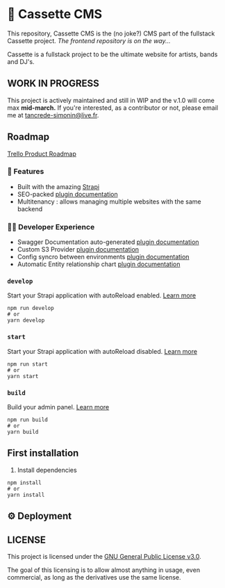 # 📼 Cassette CMS

This repository, Cassette CMS is the (no joke?) CMS part of the fullstack Cassette project.
*The frontend repository is on the way...*

Cassette is a fullstack project to be the ultimate website for artists, bands and DJ's.

## WORK IN PROGRESS

This project is actively maintained and still in WIP and the v.1.0 will come max **mid-march.**
If you're interested, as a contributor or not, please email me at tancrede-simonin@live.fr.

## Roadmap

[Trello Product Roadmap](https://trello.com/b/a4gmejWr/%F0%9F%93%BC-cassette-roadmap)

### 💎 Features

- Built with the amazing [Strapi](https://strapi.io)
- SEO-packed [plugin documentation](https://market.strapi.io/plugins/@strapi-plugin-seo)
- Multitenancy : allows managing multiple websites with the same backend

### 👩‍💻 Developer Experience

- Swagger Documentation auto-generated [plugin documentation](https://market.strapi.io/plugins/@strapi-plugin-documentation)
- Custom S3 Provider [plugin documentation](https://github.com/zoomoid/strapi-provider-upload-aws-s3-advanced)
- Config syncro between environments [plugin documentation](https://market.strapi.io/plugins/strapi-plugin-config-sync)
- Automatic Entity relationship chart [plugin documentation](https://market.strapi.io/plugins/strapi-plugin-entity-relationship-chart)

### `develop`

Start your Strapi application with autoReload enabled. [Learn more](https://docs.strapi.io/developer-docs/latest/developer-resources/cli/CLI.html#strapi-develop)

```
npm run develop
# or
yarn develop
```

### `start`

Start your Strapi application with autoReload disabled. [Learn more](https://docs.strapi.io/developer-docs/latest/developer-resources/cli/CLI.html#strapi-start)

```
npm run start
# or
yarn start
```

### `build`

Build your admin panel. [Learn more](https://docs.strapi.io/developer-docs/latest/developer-resources/cli/CLI.html#strapi-build)

```
npm run build
# or
yarn build
```

## First installation

1. Install dependencies

```
npm install
# or
yarn install
```





## ⚙️ Deployment

## LICENSE

This project is licensed under the [GNU General Public License v3.0](https://choosealicense.com/licenses/gpl-3.0).

The goal of this licensing is to allow almost anything in usage, even commercial, as long as the derivatives use the same license.


